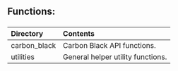 ## Functions:

###
| **Directory** | **Contents** |
| :------------- |:-------------|
| carbon_black | Carbon Black API functions. |
| utilities | General helper utility functions. |
